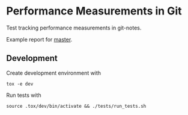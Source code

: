 # Performance Measurements in Git

Test tracking performance measurements in git-notes.

Example report for [master](https://kaihowl.github.io/git-perf/master.html).

## Development

Create development environment with

```
tox -e dev
```

Run tests with

```
source .tox/dev/bin/activate && ./tests/run_tests.sh
```

